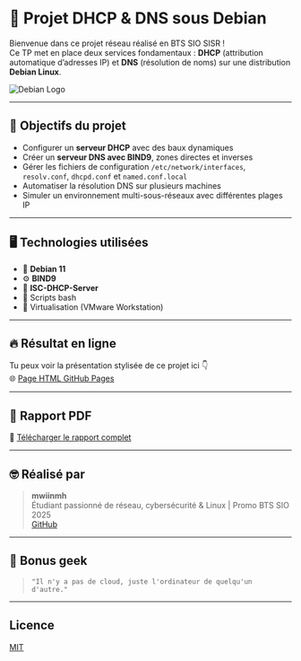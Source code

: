 # 🧠 Projet DHCP & DNS sous Debian

Bienvenue dans ce projet réseau réalisé en BTS SIO SISR !  
Ce TP met en place deux services fondamentaux : **DHCP** (attribution automatique d’adresses IP) et **DNS** (résolution de noms) sur une distribution **Debian Linux**.

![Debian Logo]([https://upload.wikimedia.org/wikipedia/commons/6/66/Openlogo-debianV2.png](https://www.reddit.com/media?url=https%3A%2F%2Fi.redd.it%2Fenuwgpno843c1.png))

---

## 🚀 Objectifs du projet

- Configurer un **serveur DHCP** avec des baux dynamiques
- Créer un **serveur DNS avec BIND9**, zones directes et inverses
- Gérer les fichiers de configuration `/etc/network/interfaces`, `resolv.conf`, `dhcpd.conf` et `named.conf.local`
- Automatiser la résolution DNS sur plusieurs machines
- Simuler un environnement multi-sous-réseaux avec différentes plages IP

---

## 🖥️ Technologies utilisées

- 🐧 **Debian 11**
- ⚙️ **BIND9**
- 📡 **ISC-DHCP-Server**
- 🔧 Scripts bash
- 🔐 Virtualisation (VMware Workstation)

---

## 🔥 Résultat en ligne

Tu peux voir la présentation stylisée de ce projet ici 👇  
🌐 [Page HTML GitHub Pages](https://mwiinmh.github.io/projet-dhcp-dns-sur-debian/)

---

## 📎 Rapport PDF

📄 [Télécharger le rapport complet](./rapport.pdf)

---

## 🤓 Réalisé par

> **mwiinmh**  
> Étudiant passionné de réseau, cybersécurité & Linux | Promo BTS SIO 2025  
> [GitHub](https://github.com/mwiinmh)

---

## 🧠 Bonus geek

> `"Il n'y a pas de cloud, juste l'ordinateur de quelqu'un d'autre."`

---

## Licence

[MIT](./LICENSE)
